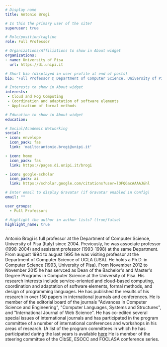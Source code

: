 ```yaml
---
# Display name
title: Antonio Brogi

# Is this the primary user of the site?
superuser: true

# Role/position/tagline
role: Full Professor

# Organizations/Affiliations to show in About widget
organizations:
- name: University of Pisa
  url: https://di.unipi.it

# Short bio (displayed in user profile at end of posts)
bio: "Full Professor @ Department of Computer Science, University of Pisa, Italy."

# Interests to show in About widget
interests:
 - Cloud and Fog Computing
 - Coordination and adaptation of software elements
 - Application of formal methods

# Education to show in About widget
education:

# Social/Academic Networking
social:
- icon: envelope
  icon_pack: fas
  link: 'mailto:antonio.brogi@unipi.it'

- icon: home
  icon_pack: fas
  link: https://pages.di.unipi.it/brogi

- icon: google-scholar
  icon_pack: ai
  link: https://scholar.google.com/citations?user=lOFQGacAAAAJ&hl

# Enter email to display Gravatar (if Gravatar enabled in Config)
email: ""

user_groups:
  - Full Professors

# Highlight the author in author lists? (true/false)
highlight_name: true
---
```


Antonio Brogi is full professor at the Department of Computer Science, University of Pisa (Italy) since 2004. Previously, he was associate professor (1998-2004) and assistant professor (1993-1998) at the same Department. From august 1994 to august 1995 he was visiting professor at the Department of Computer Science of UCLA (USA). He holds a Ph.D. in Computer Science (1993, University of Pisa). From November 2012 to November 2015 he has servced as Dean of the Bachelor's and Master's Degree Programs in Computer Science at the University of Pisa. His research interests include service-oriented and cloud-based computing, coordination and adaptation of software elements, formal methods, and design of programming languages. He has published the results of his research in over 150 papers in international journals and conferences. He is member of the editorial board of the journals "Advances in Computer Science and Engineering", "Computer Languages, Systems and Structures", and "International Journal of Web Science". He has co-edited several special issues of international journals and has participated in the program committee of a number of international conferences and workshops in his areas of research. (A list of the program committees in which he has participated during the last years is available [here](http://www.di.unipi.it/~brogi/.) He is member of the steering committee of the CIbSE, ESOCC and FOCLASA conference series.

